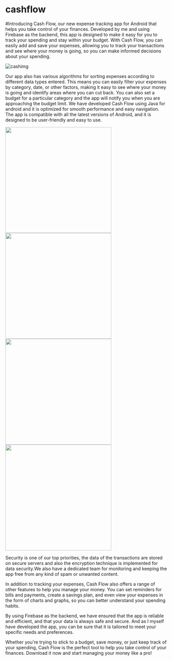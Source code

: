 # cashflow

#Introducing Cash Flow, our new expense tracking app for Android that helps you take control of your finances. Developed by me and using Firebase as the backend, this app is designed to make it easy for you to track your spending and stay within your budget. With Cash Flow, you can easily add and save your expenses, allowing you to track your transactions and see where your money is going, so you can make informed decisions about your spending.

![cashimg](https://user-images.githubusercontent.com/101708836/214091104-8f0ba1b4-80ea-461d-981f-e45b0755d737.gif)


Our app also has various algorithms for sorting expenses according to different data types entered. This means you can easily filter your expenses by category, date, or other factors, making it easy to see where your money is going and identify areas where you can cut back. You can also set a budget for a particular category and the app will notify you when you are approaching the budget limit.
We have developed Cash Flow using Java for android and it is optimized for smooth performance and easy navigation. The app is compatible with all the latest versions of Android, and it is designed to be user-friendly and easy to use.

<img src="https://user-images.githubusercontent.com/101708836/214091211-993504f7-7d6c-48d7-95b6-b3a97e92b1c8.jpeg" width="330"/> <img src="https://user-images.githubusercontent.com/101708836/214091207-09c80a13-b9c4-4186-a27c-ccd6c8f2b862.jpeg" width="330"/><img src="https://user-images.githubusercontent.com/101708836/214091215-b86133ce-c360-4113-b556-e13b7fcbdcce.jpeg" width="330"/><img src="https://user-images.githubusercontent.com/101708836/214092771-859cade6-9b8d-43f6-a2cf-f8ed39f5ccaa.jpeg" width="330"/>

Security is one of our top priorities, the data of the transactions are stored on secure servers and also the encryption technique is implemented for data security.We also have a dedicated team for monitoring and keeping the app free from any kind of spam or unwanted content.

In addition to tracking your expenses, Cash Flow also offers a range of other features to help you manage your money. You can set reminders for bills and payments, create a savings plan, and even view your expenses in the form of charts and graphs, so you can better understand your spending habits.

By using Firebase as the backend, we have ensured that the app is reliable and efficient, and that your data is always safe and secure. And as I myself have developed the app, you can be sure that it is tailored to meet your specific needs and preferences.

Whether you're trying to stick to a budget, save money, or just keep track of your spending, Cash Flow is the perfect tool to help you take control of your finances. Download it now and start managing your money like a pro!
